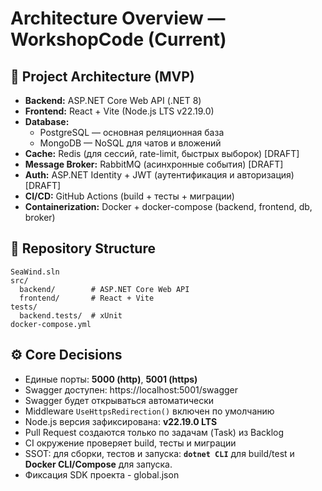 # Architecture Overview — WorkshopCode (Current)

## 📐 Project Architecture (MVP)
- **Backend:** ASP.NET Core Web API (.NET 8)
- **Frontend:** React + Vite (Node.js LTS v22.19.0)
- **Database:**
  - PostgreSQL — основная реляционная база 
  - MongoDB — NoSQL для чатов и вложений
- **Cache:** Redis (для сессий, rate-limit, быстрых выборок) [DRAFT]
- **Message Broker:** RabbitMQ (асинхронные события) [DRAFT]
- **Auth:** ASP.NET Identity + JWT (аутентификация и авторизация) [DRAFT]
- **CI/CD:** GitHub Actions (build + тесты + миграции)
- **Containerization:** Docker + docker-compose (backend, frontend, db, broker)

## 📂 Repository Structure
```
SeaWind.sln
src/
  backend/        # ASP.NET Core Web API
  frontend/       # React + Vite
tests/
  backend.tests/  # xUnit
docker-compose.yml
```

## ⚙️ Core Decisions
- Единые порты: **5000 (http)**, **5001 (https)**
- Swagger доступен: https://localhost:5001/swagger
- Swagger будет открываться автоматически
- Middleware `UseHttpsRedirection()` включен по умолчанию
- Node.js версия зафиксирована: **v22.19.0 LTS**
- Pull Request создаются только по задачам (Task) из Backlog
- CI окружение проверяет build, тесты и миграции
- SSOT: для сборки, тестов и запуска: **`dotnet CLI`** для build/test и **Docker CLI/Compose** для запуска.
- Фиксация SDK проекта - global.json
